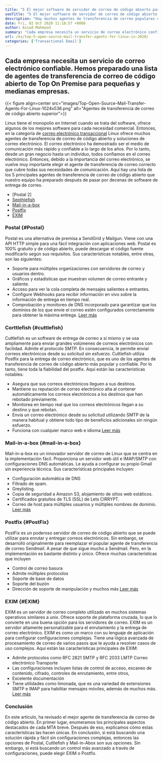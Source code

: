 ```yaml
---
title: "5 El mejor software de servidor de correo de código abierto para empresas en 2020" 
seoTitle: "5 El mejor software de servidor de correo de código abierto para empresas en 2020" 
description: "Hay muchos agentes de transferencia de correo populares en el mundo de código abierto para configurar su propio servicio de correo electrónico como Gmail. Hemos preseleccionado los 5 mejores servidores de correo." 
date: Fri, 02 Oct 2020 11:18:57 +0000
author: Assad Mahmood
summary: "Cada empresa necesita un servicio de correo electrónico confiable. Hemos preparado una lista de agentes de transferencia de correo de código abierto de Top On Premise para pequeñas y medianas empresas." 
url: /es/top-5-open-source-mail-transfer-agents-for-linux-in-2020/
categories: ['Transactional Email']
---
```


## Cada empresa necesita un servicio de correo electrónico confiable. Hemos preparado una lista de agentes de transferencia de correo de código abierto de Top On Premise para pequeñas y medianas empresas.

{{< figure align=center src="images/Top-Open-Source-Mail-Transfer-Agents-For-Linux-1024x536.png" alt="Agentes de transferencia de correo de código abierto superior">}}

Linux tiene el monopolio en Internet cuando se trata del software, ofrece algunos de los mejores software para cada necesidad comercial. Entonces, en la categoría de [correo electrónico transaccional][1] Linux ofrece muchos agentes de transferencia de correo de código abierto y soluciones de correo electrónico.
El correo electrónico ha demostrado ser el medio de comunicación más rápido y confiable a lo largo de los años. Por lo tanto, desde un gran negocio hasta un individuo, todos confiamos en el correo electrónico. Entonces, debido a la importancia del correo electrónico, se vuelve muy importante elegir el agente de transferencia de correo correcto que cubre todas sus necesidades de comunicación.
Aquí hay una lista de los 5 principales agentes de transferencia de correo de código abierto que nuestro equipo ha preparado después de pasar por decenas de software de entrega de correo.
  * [Postal 2]
  * [Septhlefish][3]
  * [Mail-in-a-box][4]
  * [Postfix][5]
  * [EXIM][6]

### **Postal** {#Postal}
Postal es una alternativa de premisa a SendGrid y Mailgun. Viene con una API HTTP simple para una fácil integración con aplicaciones web. Postal es 100% gratuito y de código abierto, puede descargar el código fuente modificarlo según sus requisitos.
Sus características notables, entre otras, son las siguientes:
  * Soporte para múltiples organizaciones con servidores de correo y usuarios dentro.
  * Gráficos y estadísticas que muestran volumen de correo entrante y saliente.
  * Acceso para ver la cola completa de mensajes salientes e entrantes.
  * Configure Webhooks para recibir información en vivo sobre la información de entrega en tiempo real.
  * Comprobación y monitoreo de DNS incorporado para garantizar que los dominios de los que envíe el correo estén configurados correctamente para obtener la máxima entrega.
    [Leer más][7]

### **Corttlefish** {#cuttlefish}
Cuttlefish es un software de entrega de correo a sí mismo y se usa ampliamente para enviar grandes volúmenes de correos electrónicos con facilidad. Admite el protocolo SMTP. En consecuencia, le permite enviar correos electrónicos desde su solicitud sin esfuerzo. Cuttlefish utiliza Postfix para la entrega de correo electrónico, que es uno de los agentes de transferencia de correo de código abierto más popular y confiable. Por lo tanto, tiene toda la fiabilidad del postfix.
Aquí están las características notables:
  * Asegura que sus correos electrónicos lleguen a sus destinos.
  * Mantiene su reputación de correo electrónico alta al contener automáticamente los correos electrónicos a los destinos que han rebotado previamente.
  * Monitorea en tiempo real que los correos electrónicos llegan a su destino y que rebotan.
  * Envía un correo electrónico desde su solicitud utilizando SMTP de la manera habitual y obtiene todo tipo de beneficios adicionales sin ningún esfuerzo.
  * Funciona con cualquier marco web e idioma
    [Leer más][8]

### **Mail-in-a-box** {#mail-in-a-box}
Mail-in-a-box es un innovador servidor de correo de Linux que se centra en la implementación fácil. Proporciona un servidor web útil e IMAP/SMTP con configuraciones DNS automáticas. Le ayuda a configurar su propio Gmail sin experiencia técnica. Sus características principales incluyen:
  * Configuración automática de DNS
  * Filtrado de spam.
  * Greylisting.
  * Copia de seguridad a Amazon S3, alojamiento de sitios web estáticos.
  * Certificados gratuitos de TLS (SSL) de Lets CIRRYPT.
  * Correo de host para múltiples usuarios y múltiples nombres de dominio.
    [Leer más][9]

### **Postfix** {#PostFix}
PostFix es un poderoso servidor de correo de código abierto que se puede utilizar para enrutar y entregar correos electrónicos. Sin embargo, se desarrolló originalmente para reemplazar el popular agente de transferencia de correo Sendmail. A pesar de que sigue mucho a Sendmail. Pero, en la implementación es bastante distinto y único. Ofrece muchas características que incluyen
  * Control de correo basura
  * Admite múltiples protocolos
  * Soporte de base de datos
  * Soporte del buzón
  * Dirección de soporte de manipulación y muchos más
    [Leer más][10]

### **EXIM** {#EXIM}
EXIM es un servidor de correo completo utilizado en muchos sistemas operativos similares a unix. Ofrece soporte de plataforma cruzada, lo que lo convierte en una buena opción para los servidores de correo. EXIM es un servidor altamente personalizable para el enrutamiento y la entrega de correo electrónico. EXIM es como un marco con su lenguaje de aplicación para configurar configuraciones complejas. Tiene una lógica avanzada de procesamiento de correo de varios pasos que le ayuda a resolver casos de uso complejos. Aquí están las características principales de EXIM:
  * Admite protocolos como RFC 2821 SMTP y RFC 2033 LMTP Correo electrónico Transporte
  * Las configuraciones incluyen listas de control de acceso, escaneo de contenido, cifrado, controles de enrutamiento, entre otros,
  * Excelente documentación
  * Tiene utilidades como limonada, que es una variedad de extensiones SMTP e IMAP para habilitar mensajes móviles, además de muchos más.
    [Leer más][11]

### Conclusión
En este artículo, ha revisado el mejor agente de transferencia de correo de código abierto. En primer lugar, enumeramos los principales aspectos destacados de cada MTA breve. Después de eso, explicamos cómo estas características las hacen únicas. En conclusión, si está buscando una solución rápida y fácil sin configuraciones complejas, entonces las opciones de Postal, Cuttlefish y Mail-in-Abox son sus opciones. Sin embargo, si está buscando un control más avanzado a través de configuraciones, puede elegir EXIM o Postfix.

  
[1]: https://products.containerize.com/transactional-email
[2]: #postal
[3]: #cuttlefish
[4]: #mail-in-a-box
[5]: #postfix
[6]: #exim
[7]: https://products.containerize.com/transactional-email/postal
[8]: https://products.containerize.com/transactional-email/cuttlefish
[9]: https://products.containerize.com/transactional-email/mail-in-a-box
[10]: https://products.containerize.com/transactional-email/postfix
[11]: https://products.containerize.com/transactional-email/exim
